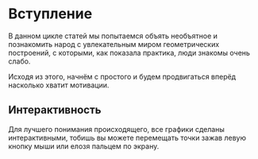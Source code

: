 # Вступление

В данном цикле статей мы попытаемся объять необъятное и познакомить народ с увлекательным миром геометрических
построений, с которыми, как показала практика, люди знакомы очень слабо.

Исходя из этого, начнём с простого и будем продвигаться вперёд насколько хватит мотивации.

## Интерактивность

Для лучшего понимания происходящего, все графики сделаны интерактивными, тобишь вы можете перемещать точки зажав левую
кнопку мыши или елозя пальцем по экрану. 